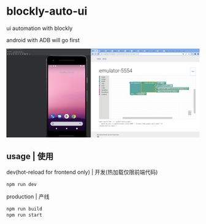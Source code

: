 # blockly-auto-ui

ui automation with blockly

android with ADB will go first

![screenshot](./screenshot.gif)

## usage | 使用

dev(hot-reload for frontend only) | 开发(热加载仅限前端代码)

```
npm run dev
```

production | 产线

```
npm run build
npm run start
```
